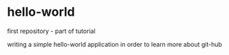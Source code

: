 # hello-world
first repository - part of tutorial

writing a simple hello-world application in order to
learn more about git-hub
